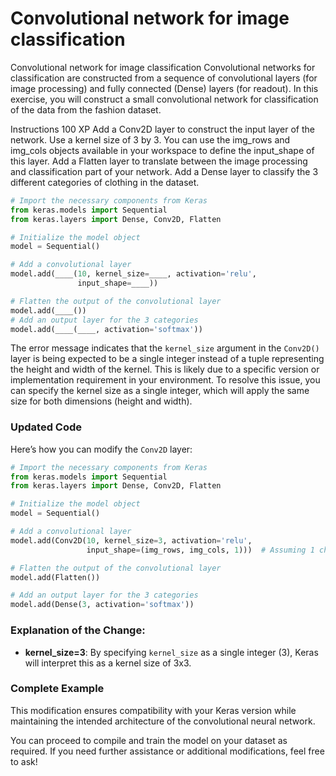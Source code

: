 # Convolutional network for image classification

Convolutional network for image classification
Convolutional networks for classification are constructed from a sequence of convolutional layers (for image processing) and fully connected (Dense) layers (for readout). In this exercise, you will construct a small convolutional network for classification of the data from the fashion dataset.

Instructions
100 XP
Add a Conv2D layer to construct the input layer of the network. Use a kernel size of 3 by 3. You can use the img_rows and img_cols objects available in your workspace to define the input_shape of this layer.
Add a Flatten layer to translate between the image processing and classification part of your network.
Add a Dense layer to classify the 3 different categories of clothing in the dataset.

```py
# Import the necessary components from Keras
from keras.models import Sequential
from keras.layers import Dense, Conv2D, Flatten

# Initialize the model object
model = Sequential()

# Add a convolutional layer
model.add(____(10, kernel_size=____, activation='relu', 
               input_shape=____))

# Flatten the output of the convolutional layer
model.add(____())
# Add an output layer for the 3 categories
model.add(____(____, activation='softmax'))

```

The error message indicates that the `kernel_size` argument in the `Conv2D()` layer is being expected to be a single integer instead of a tuple representing the height and width of the kernel. This is likely due to a specific version or implementation requirement in your environment. To resolve this issue, you can specify the kernel size as a single integer, which will apply the same size for both dimensions (height and width).

### Updated Code

Here’s how you can modify the `Conv2D` layer:

```python
# Import the necessary components from Keras
from keras.models import Sequential
from keras.layers import Dense, Conv2D, Flatten

# Initialize the model object
model = Sequential()

# Add a convolutional layer
model.add(Conv2D(10, kernel_size=3, activation='relu', 
                 input_shape=(img_rows, img_cols, 1)))  # Assuming 1 channel for grayscale images

# Flatten the output of the convolutional layer
model.add(Flatten())

# Add an output layer for the 3 categories
model.add(Dense(3, activation='softmax'))
```

### Explanation of the Change:
- **kernel_size=3**: By specifying `kernel_size` as a single integer (3), Keras will interpret this as a kernel size of 3x3.

### Complete Example
This modification ensures compatibility with your Keras version while maintaining the intended architecture of the convolutional neural network.

You can proceed to compile and train the model on your dataset as required. If you need further assistance or additional modifications, feel free to ask!